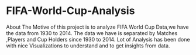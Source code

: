 # FIFA-World-Cup-Analysis
About The Motive of this project is to analyze FIFA World Cup Data,we have the data from 1930 to 2014. The data we have is separated by Matches ,Players and Cup Holders since 1930 to 2014. Lot of Analysis has been done with nice Visualizations to understand and to get insights from data.
